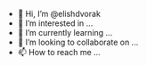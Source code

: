 - 👋 Hi, I’m @elishdvorak
- 👀 I’m interested in ...
- 🌱 I’m currently learning ...
- 💞️ I’m looking to collaborate on ...
- 📫 How to reach me ...

<!---
elishdvorak/elishdvorak is a ✨ special ✨ repository because its `README.md` (this file) appears on your GitHub profile.
You can click the Preview link to take a look at your changes.
--->
